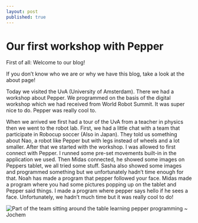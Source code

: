```yaml
---
layout: post
published: true
---
```

# Our first workshop with Pepper

First of all: Welcome to our blog!

If you don’t know who we are or why we have this blog, take a look at the about page!

<p class="intro"><span class="dropcap">T</span>oday we visited the UvA (University of Amsterdam). There we had a workshop about Pepper. We programmed on the basis of the digital workshop which we had received from World Robot Summit. It was super nice to do. Pepper was really cool to.</p>

When we arrived we first had a tour of the UvA from a teacher in physics then we went to the robot lab. First, we had a little chat with a team that participate in Robocup soccer (Also in Japan). They told us something about Nao, a robot like Pepper but with legs instead of wheels and a lot smaller. After that we started with the workshop. I was allowed to first connect with Pepper. I runned some pre-set movements built-in in the application we used. Then Midas connected, he showed some images on Peppers tablet, we all tried some stuff. Sasha also showed some images and programmed something but we unfortunately hadn’t time enough for that. Noah has made a program that pepper followed your face. Midas made a program where you had some pictures popping up on the tablet and Pepper said things. I made a program where pepper says hello if he sees a face. 
Unfortunately, we hadn’t much time but it was really cool to do!

![Part of the team sitting around the table learning pepper programming]({{site.baseurl}}/assets/img/learing-pepper-programming-table.jpg)
 ~ Jochem
